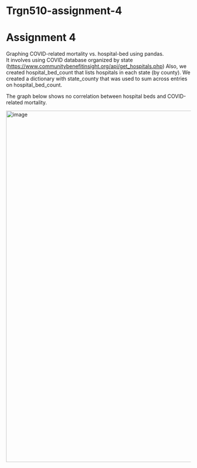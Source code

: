 # Trgn510-assignment-4
# Assignment 4

Graphing COVID-related mortality vs. hospital-bed using pandas.  
It involves using COVID database organized by state (https://www.communitybenefitinsight.org/api/get_hospitals.php)
Also, we created hospital_bed_count that lists hospitals in each state (by county).
We created a dictionary with state_county that was used to sum across entries on hospital_bed_count.

The graph below shows no correlation between hospital beds and COVID-related mortality.  

<img width="960" alt="image" src="https://github.com/alzubeid/trgn-assignment-4/blob/main/HW4.md">


